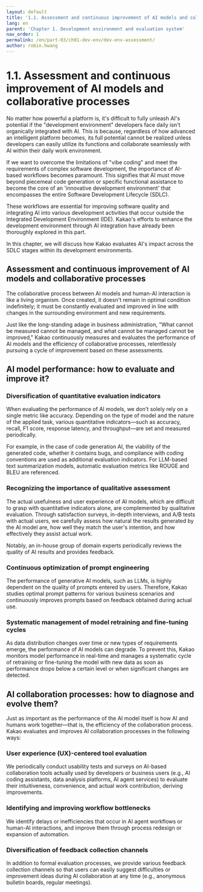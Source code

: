 ```yaml
---
layout: default
title: '1.1. Assessment and continuous improvement of AI models and collaborative processes'
lang: en
parent: 'Chapter 1. Development environment and evaluation system'
nav_order: 1
permalink: /en/part-03/ch01-dev-env/dev-env-assessment/
author: robin.hwang
---
```


# 1.1. Assessment and continuous improvement of AI models and collaborative processes

No matter how powerful a platform is, it's difficult to fully unleash AI's potential if the "development environment" developers face daily isn't organically integrated with AI. This is because, regardless of how advanced an intelligent platform becomes, its full potential cannot be realized unless developers can easily utilize its functions and collaborate seamlessly with AI within their daily work environment.

If we want to overcome the limitations of "vibe coding" and meet the requirements of complex software development, the importance of AI-based workflows becomes paramount. This signifies that AI must move beyond piecemeal code generation or specific functional assistance to become the core of an 'innovative development environment' that encompasses the entire Software Development Lifecycle (SDLC). 

These workflows are essential for improving software quality and integrating AI into various development activities that occur outside the Integrated Development Environment (IDE). Kakao's efforts to enhance the development environment through AI integration have already been thoroughly explored in this part. 

In this chapter, we will discuss how Kakao evaluates AI's impact across the SDLC stages within its development environments.

## Assessment and continuous improvement of AI models and collaborative processes

The collaborative process between AI models and human-AI interaction is like a living organism. Once created, it doesn't remain in optimal condition indefinitely; it must be constantly evaluated and improved in line with changes in the surrounding environment and new requirements. 

Just like the long-standing adage in business administration, "What cannot be measured cannot be managed, and what cannot be managed cannot be improved," Kakao continuously measures and evaluates the performance of AI models and the efficiency of collaborative processes, relentlessly pursuing a cycle of improvement based on these assessments.

## AI model performance: how to evaluate and improve it?

### Diversification of quantitative evaluation indicators

When evaluating the performance of AI models, we don't solely rely on a single metric like accuracy. Depending on the type of model and the nature of the applied task, various quantitative indicators—such as accuracy, recall, F1 score, response latency, and throughput—are set and measured periodically. 

For example, in the case of code generation AI, the viability of the generated code, whether it contains bugs, and compliance with coding conventions are used as additional evaluation indicators. For LLM-based text summarization models, automatic evaluation metrics like ROUGE and BLEU are referenced.

### Recognizing the importance of qualitative assessment

The actual usefulness and user experience of AI models, which are difficult to grasp with quantitative indicators alone, are complemented by qualitative evaluation. Through satisfaction surveys, in-depth interviews, and A/B tests with actual users, we carefully assess how natural the results generated by the AI model are, how well they match the user's intention, and how effectively they assist actual work. 

Notably, an in-house group of domain experts periodically reviews the quality of AI results and provides feedback.

### Continuous optimization of prompt engineering

The performance of generative AI models, such as LLMs, is highly dependent on the quality of prompts entered by users. Therefore, Kakao studies optimal prompt patterns for various business scenarios and continuously improves prompts based on feedback obtained during actual use.

### Systematic management of model retraining and fine-tuning cycles

As data distribution changes over time or new types of requirements emerge, the performance of AI models can degrade. To prevent this, Kakao monitors model performance in real-time and manages a systematic cycle of retraining or fine-tuning the model with new data as soon as performance drops below a certain level or when significant changes are detected.

## AI collaboration processes: how to diagnose and evolve them?

Just as important as the performance of the AI model itself is how AI and humans work together—that is, the efficiency of the collaboration process. Kakao evaluates and improves AI collaboration processes in the following ways:

### User experience (UX)-centered tool evaluation

We periodically conduct usability tests and surveys on AI-based collaboration tools actually used by developers or business users (e.g., AI coding assistants, data analysis platforms, AI agent services) to evaluate their intuitiveness, convenience, and actual work contribution, deriving improvements.

### Identifying and improving workflow bottlenecks

We identify delays or inefficiencies that occur in AI agent workflows or human-AI interactions, and improve them through process redesign or expansion of automation.

### Diversification of feedback collection channels

In addition to formal evaluation processes, we provide various feedback collection channels so that users can easily suggest difficulties or improvement ideas during AI collaboration at any time (e.g., anonymous bulletin boards, regular meetings).
